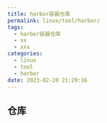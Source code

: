 ```yaml
---
title: harbor容器仓库
permalink: linux/tool/harbor/
tags:
  - harbor容器仓库
  - xx
  - xxx
categories:
  - linux
  - tool
  - harbor
date: 2023-02-28 21:29:16
---
```


## 仓库

<!--more-->



##





